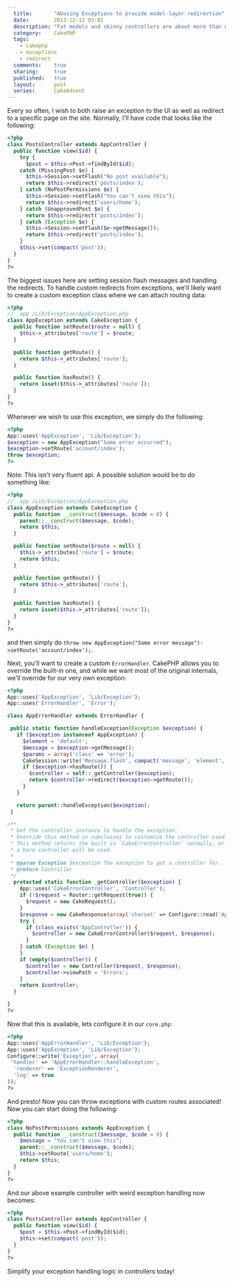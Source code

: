 ```yaml
---
  title:       "Abusing Exceptions to provide model-layer redirection"
  date:        2013-12-12 03:01
  description: "Fat models and skinny controllers are about more than data handling. You should also concern yourself with Error state handling and how to bubble up exceptions."
  category:    CakePHP
  tags:
    - cakephp
    - exceptions
    - redirect
  comments:    true
  sharing:     true
  published:   true
  layout:      post
  series:      CakeAdvent
---
```


Every so often, I wish to both raise an exception to the UI as well as redirect to a specific page on the site. Normally, I'll have code that looks like the following:

```php
<?php
class PostsController extends AppController {
  public function view($id) {
    try {
      $post = $this->Post->findById($id);
    catch (MissingPost $e) {
      $this->Session->setFlash("No post available");
      return $this->redirect('posts/index');
    } catch (NoPostPermissions $e) {
      $this->Session->setFlash("You can't view this");
      return $this->redirect('users/home');
    } catch (UnapprovedPost $e) {
      return $this->redirect('posts/index');
    } catch (Exception $e) {
      $this->Session->setFlash($e->getMessage());
      return $this->redirect('posts/index');
    }
    $this->set(compact('post'));
  }
}
?>
```

The biggest issues here are setting session flash messages and handling the redirects. To handle custom redirects from exceptions, we'll likely want to create a custom exception class where we can attach routing data:

```php
<?php
//  app /Lib/Exception/AppException.php
class AppException extends CakeException {
  public function setRoute($route = null) {
    $this->_attributes['route'] = $route;
  }

  public function getRoute() {
    return $this->_attributes['route'];
  }

  public function hasRoute() {
    return isset($this->_attributes['route']);
  }
}
?>
```

Whenever we wish to use this exception, we simply do the following:

```php
<?php
App::uses('AppException', 'Lib/Exception');
$exception = new AppException("Some error occurred");
$exception->setRoute('account/index');
throw $exception;
?>
```

Note: This isn't very fluent api. A possible solution would be to do something like:

```php
<?php
//  app /Lib/Exception/AppException.php
class AppException extends CakeException {
  public function __construct($message, $code = 0) {
    parent::__construct($message, $code);
    return $this;
  }

  public function setRoute($route = null) {
    $this->_attributes['route'] = $route;
    return $this;
  }

  public function getRoute() {
    return $this->_attributes['route'];
  }

  public function hasRoute() {
    return isset($this->_attributes['route']);
  }
}
?>
```
and then simply do `throw new AppException("Some error message")->setRoute('account/index');`.

Next, you'll want to create a custom `ErrorHandler`. CakePHP allows you to override the built-in one, and while we want most of the original internals, we'll override for our very own exception:

```php
<?php
App::uses('AppException', 'Lib/Exception');
App::uses('ErrorHandler', 'Error');

class AppErrorHandler extends ErrorHandler {

 public static function handleException(Exception $exception) {
   if ($exception instanceof AppException) {
     $element = 'default';
     $message = $exception->getMessage();
     $params = array('class' => 'error');
     CakeSession::write('Message.flash', compact('message', 'element', 'params'));
     if ($exception->hasRoute()) {
       $controller = self::_getController($exception);
       return $controller->redirect($exception->getRoute());
     }
   }

   return parent::handleException($exception);
 }

/**
 * Get the controller instance to handle the exception.
 * Override this method in subclasses to customize the controller used.
 * This method returns the built in `CakeErrorController` normally, or if an error is repeated
 * a bare controller will be used.
 *
 * @param Exception $exception The exception to get a controller for.
 * @return Controller
 */
  protected static function _getController($exception) {
    App::uses('CakeErrorController', 'Controller');
    if (!$request = Router::getRequest(true)) {
      $request = new CakeRequest();
    }
    $response = new CakeResponse(array('charset' => Configure::read('App.encoding')));
    try {
      if (class_exists('AppController')) {
        $controller = new CakeErrorController($request, $response);
      }
    } catch (Exception $e) {
    }
    if (empty($controller)) {
      $controller = new Controller($request, $response);
      $controller->viewPath = 'Errors';
    }
    return $controller;
  }

}
?>
```

Now that this is available, lets configure it in our `core.php`:

```php
<?php
App::uses('AppErrorHandler', 'Lib/Exception');
App::uses('AppException', 'Lib/Exception');
Configure::write('Exception', array(
 'handler' => 'AppErrorHandler::handleException',
  'renderer' => 'ExceptionRenderer',
  'log' => true
));
?>
```

And presto! Now you can throw exceptions with custom routes associated! Now you can start doing the following:

```php
<?php
class NoPostPermissions extends AppException {
  public function __construct($message, $code = 0) {
    $message = "You can't view this";
    parent::__construct($message, $code);
    $this->setRoute('users/home');
    return $this;
  }
}
?>
```

And our above example controller with weird exception handling now becomes:

```php
<?php
class PostsController extends AppController {
  public function view($id) {
    $post = $this->Post->findById($id);
    $this->set(compact('post'));
  }
}
?>
```

Simplify your exception handling logic in controllers today!
